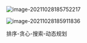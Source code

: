 ![image-20211028185752217](D:\桌面\P_picture_cahe\image-20211028185752217.png)

![image-20211028185911836](D:\桌面\P_picture_cahe\image-20211028185911836.png)





排序-贪心-搜索-动态规划

































​                                
